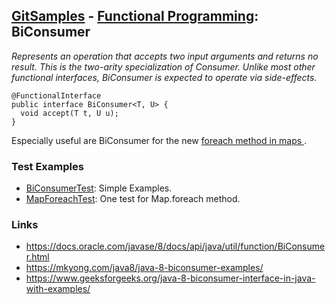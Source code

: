 ## [GitSamples](/../../tree/master) - [Functional Programming](/../../tree/java-8/test/samples/function): BiConsumer
<cite>Represents an operation that accepts two input arguments and returns no result. This is the two-arity specialization of Consumer. Unlike most other functional interfaces, BiConsumer is expected to operate via side-effects.</cite>

    @FunctionalInterface
    public interface BiConsumer<T, U> {
      void accept(T t, U u);
    }


Especially useful are BiConsumer for the new [foreach method in maps    ](MapForeachTest.java).

### Test Examples
* [BiConsumerTest](BiConsumerTest): Simple Examples.
* [MapForeachTest](MapForeachTest.java): One test for Map.foreach method.

### Links
* https://docs.oracle.com/javase/8/docs/api/java/util/function/BiConsumer.html
* https://mkyong.com/java8/java-8-biconsumer-examples/
* https://www.geeksforgeeks.org/java-8-biconsumer-interface-in-java-with-examples/
